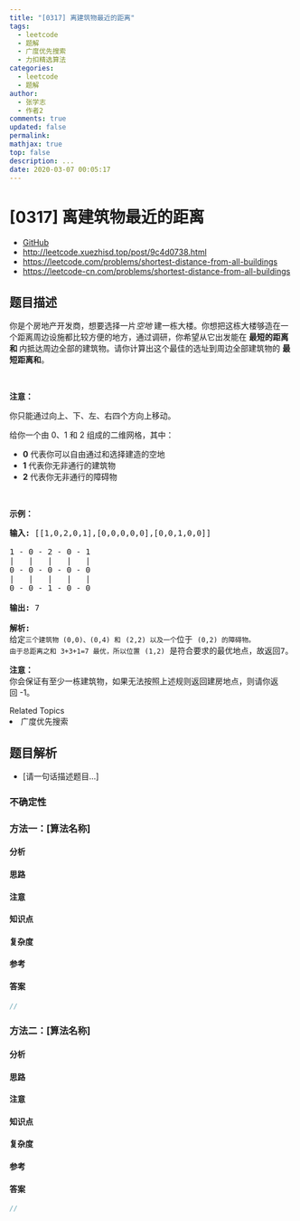 ```yaml
---
title: "[0317] 离建筑物最近的距离"
tags:
  - leetcode
  - 题解
  - 广度优先搜索
  - 力扣精选算法
categories:
  - leetcode
  - 题解
author:
  - 张学志
  - 作者2
comments: true
updated: false
permalink:
mathjax: true
top: false
description: ...
date: 2020-03-07 00:05:17
---
```



# [0317] 离建筑物最近的距离
* [GitHub](https://github.com/algoboy101/LeetCodeCrowdsource/tree/master/_posts/QA/%5B0317%5D%20%E7%A6%BB%E5%BB%BA%E7%AD%91%E7%89%A9%E6%9C%80%E8%BF%91%E7%9A%84%E8%B7%9D%E7%A6%BB.md)
* http://leetcode.xuezhisd.top/post/9c4d0738.html
* https://leetcode.com/problems/shortest-distance-from-all-buildings
* https://leetcode-cn.com/problems/shortest-distance-from-all-buildings


## 题目描述

<p>你是个房地产开发商，想要选择一片<em>空地 </em>建一栋大楼。你想把这栋大楼够造在一个距离周边设施都比较方便的地方，通过调研，你希望从它出发能在&nbsp;<strong>最短的距离和&nbsp;</strong>内抵达周边全部的建筑物。请你计算出这个最佳的选址到周边全部建筑物的&nbsp;<strong>最短距离和</strong>。</p>

<p>&nbsp;</p>

<p><strong>注意：</strong></p>

<p>你只能通过向上、下、左、右四个方向上移动。</p>

<p>给你一个由 0、1 和 2 组成的二维网格，其中：</p>

<ul>
	<li><strong>0</strong>&nbsp;代表你可以自由通过和选择建造的空地</li>
	<li><strong>1</strong> 代表你无非通行的建筑物</li>
	<li><strong>2</strong>&nbsp;代表你无非通行的障碍物</li>
</ul>

<p>&nbsp;</p>

<p><strong>示例：</strong></p>

<pre><strong>输入:</strong> [[1,0,2,0,1],[0,0,0,0,0],[0,0,1,0,0]]

1 - 0 - 2 - 0 - 1
|   |   |   |   |
0 - 0 - 0 - 0 - 0
|   |   |   |   |
0 - 0 - 1 - 0 - 0

<strong>输出:</strong> 7 

<strong>解析:
</strong>给定<code>三个建筑物 (0,0)<span style="">、</span></code><code>(0,4) 和</code> <code>(2,2) 以及一个</code>位于 <code>(0,2) 的障碍物。
由于总距离之和 3+3+1=7 最优，所以位置</code> <code>(1,2)</code> 是符合要求的最优地点，故返回7。
</pre>

<p><strong>注意：</strong><br>
你会保证有至少一栋建筑物，如果无法按照上述规则返回建房地点，则请你返回&nbsp;-1。</p>
<div><div>Related Topics</div><div><li>广度优先搜索</li></div></div>


## 题目解析
* [请一句话描述题目...]

### 不确定性


### 方法一：[算法名称]

#### 分析

#### 思路

#### 注意

#### 知识点

#### 复杂度

#### 参考

#### 答案

```cpp
//
```


### 方法二：[算法名称]

#### 分析

#### 思路

#### 注意

#### 知识点

#### 复杂度

#### 参考

#### 答案

```cpp
//
```



